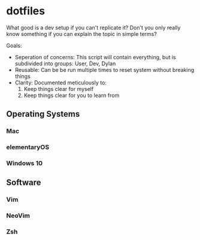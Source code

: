 # dotfiles

What good is a dev setup if you can't replicate it? Don't you only really know something if you can explain the topic in simple terms?

Goals:

- Seperation of concerns: This script will contain everything, but is subdivided into groups: User, Dev, Dylan
- Reusable: Can be be run multiple times to reset system without breaking things
- Clarity: Documented meticulously to:
    1. Keep things clear for myself
    2. Keep things clear for you to learn from

## Operating Systems

### Mac

### elementaryOS

### Windows 10

## Software

### Vim

### NeoVim

### Zsh